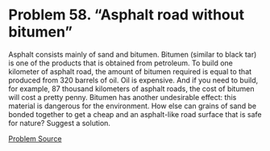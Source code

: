 # Problem 58. “Asphalt road without bitumen”

Asphalt consists mainly of sand and bitumen. Bitumen (similar to black tar) is one of the products that is obtained from petroleum. To build one kilometer of asphalt road, the amount of bitumen required is equal to that produced from 320 barrels of oil. Oil is expensive. And if you need to build, for example, 87 thousand kilometers of asphalt roads, the cost of bitumen will cost a pretty penny. Bitumen has another undesirable effect: this material is dangerous for the environment. How else can grains of sand be bonded together to get a cheap and an asphalt-like road surface that is safe for nature? Suggest a solution.

[Problem Source](https://www.trizland.ru/tasks/5054/)